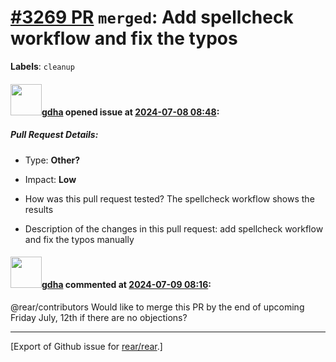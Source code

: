 [\#3269 PR](https://github.com/rear/rear/pull/3269) `merged`: Add spellcheck workflow and fix the typos
=======================================================================================================

**Labels**: `cleanup`

#### <img src="https://avatars.githubusercontent.com/u/888633?u=cdaeb31efcc0048d3619651aa18dd4b76e636b21&v=4" width="50">[gdha](https://github.com/gdha) opened issue at [2024-07-08 08:48](https://github.com/rear/rear/pull/3269):

##### Pull Request Details:

-   Type: **Other?**

-   Impact: **Low**

-   How was this pull request tested? The spellcheck workflow shows the
    results

-   Description of the changes in this pull request: add spellcheck
    workflow and fix the typos manually

#### <img src="https://avatars.githubusercontent.com/u/888633?u=cdaeb31efcc0048d3619651aa18dd4b76e636b21&v=4" width="50">[gdha](https://github.com/gdha) commented at [2024-07-09 08:16](https://github.com/rear/rear/pull/3269#issuecomment-2216908504):

@rear/contributors Would like to merge this PR by the end of upcoming
Friday July, 12th if there are no objections?

------------------------------------------------------------------------

\[Export of Github issue for
[rear/rear](https://github.com/rear/rear).\]
